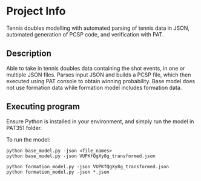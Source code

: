 # Project Info
Tennis doubles modelling with automated parsing of tennis data in JSON, automated generation of PCSP code, and verification with PAT.

## Description

Able to take in tennis doubles data containing the shot events, in one or multiple JSON files. Parses input JSON and builds a PCSP file, which then executed using PAT console to obtain winning probability. 
Base model does not use formation data while formation model includes formation data.

## Executing program
Ensure Python is installed in your environment, and simply run the model in PAT351 folder.

To run the model:
```
python base_model.py -json <file_names>
python base_model.py -json VUPKfQgXy8g_transformed.json

python formation_model.py -json VUPKfQgXy8g_transformed.json
python formation_model.py -json *.json
```